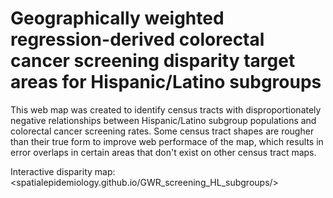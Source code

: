 # Geographically weighted regression-derived colorectal cancer screening disparity target areas for Hispanic/Latino subgroups

This web map was created to identify census tracts with disproportionately negative relationships between Hispanic/Latino subgroup populations and colorectal cancer screening rates. Some census tract shapes are rougher than their true form to improve web performace of the map, which results in error overlaps in certain areas that don't exist on other census tract maps.

Interactive disparity map: <spatialepidemiology.github.io/GWR_screening_HL_subgroups/>

